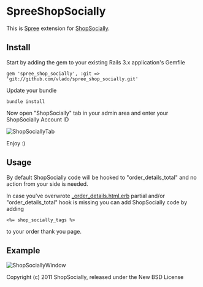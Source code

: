 SpreeShopSocially
=================

This is [Spree](http://spreecommerce.com) extension for [ShopSocially](http://shopsocial.ly).


Install
-------

Start by adding the gem to your existing Rails 3.x application's Gemfile
  
    gem 'spree_shop_socially', :git => 'git://github.com/vlado/spree_shop_socially.git'
  
Update your bundle

    bundle install
  
Now open "ShopSocially" tab in your admin area and enter your ShopSocially Account ID

![ShopSociallyTab](https://github.com/vlado/spree_shop_socially/raw/master/examples/shop_socially_tab.png)

Enjoy :)

Usage
-----

By default ShopSocially code will be hooked to "order_details_total" and no action from your side is needed.

In case you've overwrote [_order_details.html.erb](https://github.com/spree/spree/blob/master/core/app/views/shared/_order_details.html.erb) partial and/or "order_details_total" hook is missing you can add ShopSocially code by adding

    <%= shop_socially_tags %>
  
to your order thank you page.

Example
-------

![ShopSociallyWindow](https://github.com/vlado/spree_shop_socially/raw/master/examples/thank_you.png)

Copyright (c) 2011 ShopSocially, released under the New BSD License
